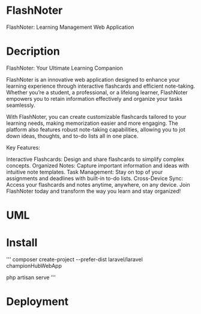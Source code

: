 # FlashNoter

FlashNoter: Learning Management Web Application

# Decription

FlashNoter: Your Ultimate Learning Companion

FlashNoter is an innovative web application designed to enhance your learning experience through interactive flashcards and efficient note-taking. Whether you’re a student, a professional, or a lifelong learner, FlashNoter empowers you to retain information effectively and organize your tasks seamlessly.

With FlashNoter, you can create customizable flashcards tailored to your learning needs, making memorization easier and more engaging. The platform also features robust note-taking capabilities, allowing you to jot down ideas, thoughts, and to-do lists all in one place.

Key Features:

Interactive Flashcards: Design and share flashcards to simplify complex concepts.
Organized Notes: Capture important information and ideas with intuitive note templates.
Task Management: Stay on top of your assignments and deadlines with built-in to-do lists.
Cross-Device Sync: Access your flashcards and notes anytime, anywhere, on any device.
Join FlashNoter today and transform the way you learn and stay organized!

# UML

# Install
'''
composer create-project --prefer-dist laravel/laravel championHubWebApp

php artisan serve
'''
# Deployment
